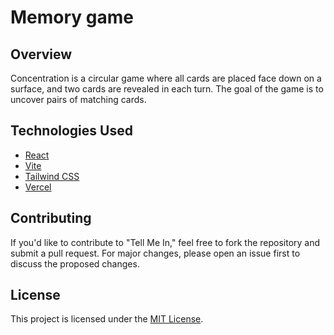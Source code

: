 # Memory game

## Overview

Concentration is a circular game where all cards are placed face down on a surface, and two cards are revealed in each turn. The goal of the game is to uncover pairs of matching cards.

## Technologies Used

- [React](https://reactjs.org/)
- [Vite](https://vitejs.dev/)
- [Tailwind CSS](https://tailwindcss.com/)
- [Vercel](https://vercel.com/)

## Contributing

If you'd like to contribute to "Tell Me In," feel free to fork the repository and submit a pull request. For major changes, please open an issue first to discuss the proposed changes.

## License

This project is licensed under the [MIT License](LICENSE).
